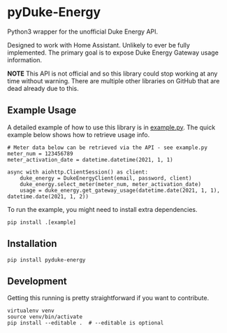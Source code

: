 # pyDuke-Energy

Python3 wrapper for the unofficial Duke Energy API.

Designed to work with Home Assistant. Unlikely to ever be fully implemented. The primary goal is to expose Duke Energy Gateway usage information.

**NOTE** This API is not official and so this library could stop working at any time without warning. There are multiple other libraries on GitHub that are dead already due to this.

## Example Usage

A detailed example of how to use this library is in [example.py](example.py). The quick example below shows how to retrieve usage info.

    # Meter data below can be retrieved via the API - see example.py
    meter_num = 123456789
    meter_activation_date = datetime.datetime(2021, 1, 1)

    async with aiohttp.ClientSession() as client:
        duke_energy = DukeEnergyClient(email, password, client)
        duke_energy.select_meter(meter_num, meter_activation_date)
        usage = duke_energy.get_gateway_usage(datetime.date(2021, 1, 1), datetime.date(2021, 1, 2))

To run the example, you might need to install extra dependencies.

    pip install .[example]

## Installation

    pip install pyduke-energy

## Development

Getting this running is pretty straightforward if you want to contribute.

    virtualenv venv
    source venv/bin/activate
    pip install --editable .  # --editable is optional
